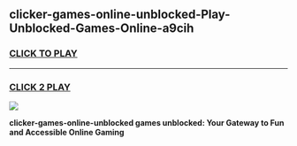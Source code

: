 
## clicker-games-online-unblocked-Play-Unblocked-Games-Online-a9cih
<h3>
<a href="https://premium76.site?title=clicker-games-online-unblocked&ref=24A">CLICK TO PLAY</a></h3>
<hr>

<h3>
<a href="https://premium76.site?title=clicker-games-online-unblocked&ref=24A">CLICK 2 PLAY</a>
  
</h3>

<a href="https://premium76.site?title=clicker-games-online-unblocked&ref=24A"><img src="https://clearcache.store/games.png"></a>


**clicker-games-online-unblocked games unblocked: Your Gateway to Fun and Accessible Online Gaming**
